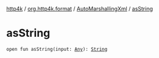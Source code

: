 [http4k](../../index.md) / [org.http4k.format](../index.md) / [AutoMarshallingXml](index.md) / [asString](./as-string.md)

# asString

`open fun asString(input: `[`Any`](https://kotlinlang.org/api/latest/jvm/stdlib/kotlin/-any/index.html)`): `[`String`](https://kotlinlang.org/api/latest/jvm/stdlib/kotlin/-string/index.html)